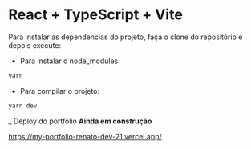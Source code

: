 # React + TypeScript + Vite
Para instalar as dependencias do projeto, faça o clone do repositório e depois execute:

- Para instalar o node_modules:
```js
yarn
```
- Para compilar o projeto:
```js
yarn dev
```

_ Deploy do portfolio **Ainda em construção**

https://my-portfolio-renato-dev-21.vercel.app/

